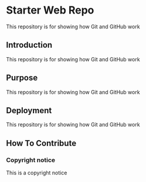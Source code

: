 # Starter Web Repo

This repository is for showing how Git and GitHub work

## Introduction

This repository is for showing how Git and GitHub work

## Purpose

This repository is for showing how Git and GitHub work

## Deployment

This repository is for showing how Git and GitHub work

## How To Contribute

###  Copyright notice

This is a copyright notice